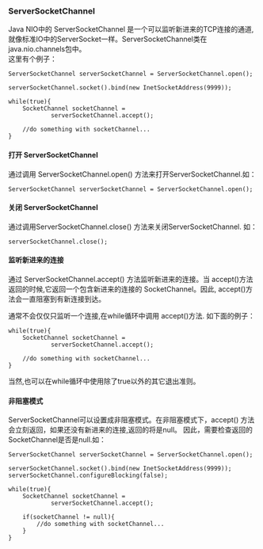 ### ServerSocketChannel  
Java NIO中的 ServerSocketChannel 是一个可以监听新进来的TCP连接的通道, 就像标准IO中的ServerSocket一样。ServerSocketChannel类在 java.nio.channels包中。  
这里有个例子：  
```
ServerSocketChannel serverSocketChannel = ServerSocketChannel.open();

serverSocketChannel.socket().bind(new InetSocketAddress(9999));

while(true){
    SocketChannel socketChannel =
            serverSocketChannel.accept();

    //do something with socketChannel...
}
```  
#### 打开 ServerSocketChannel  
通过调用 ServerSocketChannel.open() 方法来打开ServerSocketChannel.如：  
```
ServerSocketChannel serverSocketChannel = ServerSocketChannel.open();
```  

#### 关闭 ServerSocketChannel  
通过调用ServerSocketChannel.close() 方法来关闭ServerSocketChannel. 如：  
```
serverSocketChannel.close();
```

#### 监听新进来的连接  
通过 ServerSocketChannel.accept() 方法监听新进来的连接。当 accept()方法返回的时候,它返回一个包含新进来的连接的 SocketChannel。因此, accept()方法会一直阻塞到有新连接到达。  

通常不会仅仅只监听一个连接,在while循环中调用 accept()方法. 如下面的例子：  
```
while(true){
    SocketChannel socketChannel =
            serverSocketChannel.accept();

    //do something with socketChannel...
}
```  
当然,也可以在while循环中使用除了true以外的其它退出准则。  

#### 非阻塞模式  
ServerSocketChannel可以设置成非阻塞模式。在非阻塞模式下，accept() 方法会立刻返回，如果还没有新进来的连接,返回的将是null。 因此，需要检查返回的SocketChannel是否是null.如：  
```
ServerSocketChannel serverSocketChannel = ServerSocketChannel.open();

serverSocketChannel.socket().bind(new InetSocketAddress(9999));
serverSocketChannel.configureBlocking(false);

while(true){
    SocketChannel socketChannel =
            serverSocketChannel.accept();

    if(socketChannel != null){
        //do something with socketChannel...
    }
}
```